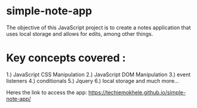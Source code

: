 # simple-note-app
The objective of this JavaScript project is to create a notes application that uses local storage and allows for edits, among other things.  

# Key concepts covered : 

1.) JavaScript CSS Manipulation 2.) JavaScript DOM Manipulation 3.) event listeners 4.) conditionals 5.) Jquery 6.) local storage and much more...

Heres the link to access the app: https://techiemokhele.github.io/simple-note-app/
